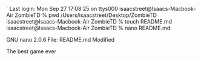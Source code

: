 `
Last login: Mon Sep 27 17:08:25 on ttys000
isaacstreet@Isaacs-Macbook-Air ZombieTD % pwd
/Users/isaacstreet/Desktop/ZombieTD
isaacstreet@Isaacs-Macbook-Air ZombieTD % touch README.md
isaacstreet@Isaacs-Macbook-Air ZombieTD % nano README.md

























  GNU nano 2.0.6                            File: README.md                                                    Modified

The best game ever
